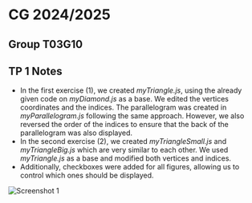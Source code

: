 # CG 2024/2025

## Group T03G10

## TP 1 Notes

- In the first exercise (1), we created *_myTriangle.js_*, using the already given code on *_myDiamond.js_* as a base. We edited the vertices coordinates and the indices. The parallelogram was created in *_myParallelogram.js_* following the same approach. However, we also reversed the order of the indices to ensure that the back of the parallelogram was also displayed.
- In the second exercise (2), we created *_myTriangleSmall.js_* and *_myTriangleBig.js_* which are very similar to each other. We used *_myTriangle.js_* as a base and modified both vertices and indices.
- Additionally, checkboxes were added for all figures, allowing us to control which ones should be displayed.

![Screenshot 1](screenshots/cg-t03g10-tp1-1.png)
